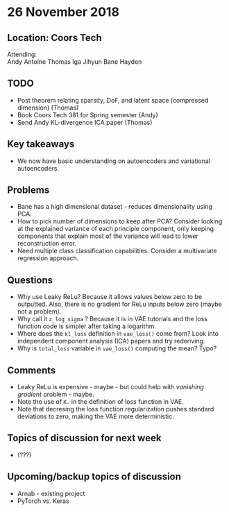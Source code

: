 # 26 November 2018
## Location: Coors Tech 


Attending:  
Andy Antoine Thomas Iga Jihyun Bane Hayden   

**TODO**
-----
- Post theorem relating sparsity, DoF, and latent space (compressed dimension)  (Thomas)  
- Book Coors Tech 381 for Spring semester (Andy)  
- Send Andy KL-divergence ICA paper (Thomas)

**Key takeaways**  
-----------------  
- We now have basic understanding on autoencoders and variational autoencoders.  


**Problems**  
------------------------  
- Bane has a high dimensional dataset - reduces dimensionality using PCA.  
- How to pick number of dimensions to keep after PCA?  Consider looking at the explained variance of each principle component, only keeping components that explain most of the variance will lead to lower reconstruction error.   
- Need multiple class classification capabilities.  Consider a multivariate regression approach.  

**Questions**   
-------------------------   
- Why use Leaky ReLu?  Because it allows values below zero to be outputted.  Also, there is no gradient for ReLu inputs below zero (maybe not a problem).     
- Why call it `z_log_sigma` ? Because it is in VAE tutorials and the loss function code is simpler after taking a logarithm.  
- Where does the `kl_loss` definition in `vae_loss()` come from?  Look into independent component analysis (ICA) papers and try rederiving.  
- Why is `total_loss` variable in `vae_loss()` computing the mean?  Typo?  

**Comments**  
----------------------------  
- Leaky ReLu is expensive - maybe - but could help with *vanishing gradient* problem - maybe.  
- Note the use of `K.` in the definition of loss function in VAE.  
- Note that decresing the loss function regularization pushes standard deviations to zero, making the VAE more deterministic.  


**Topics of discussion for next week**      
----------------------------------    
- (???)  

Upcoming/backup topics of discussion     
------------------------------------  
- Arnab - existing project   
- PyTorch vs. Keras   


